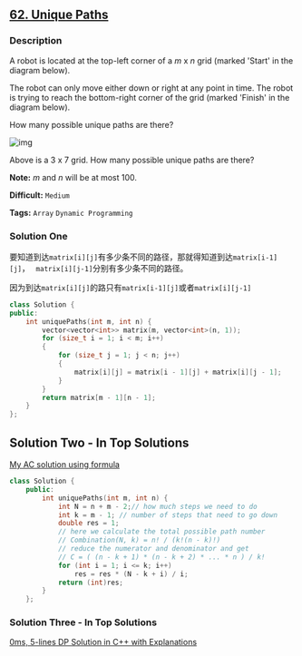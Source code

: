 ## [62. Unique Paths](https://leetcode.com/problems/unique-paths/#/description)

### Description

A robot is located at the top-left corner of a _m_ x _n_ grid (marked 'Start' in the diagram below).

The robot can only move either down or right at any point in time. The robot is trying to reach the bottom-right corner of the grid (marked 'Finish' in the diagram below).

How many possible unique paths are there?

![img](https://leetcode.com/static/images/problemset/robot_maze.png)

Above is a 3 x 7 grid. How many possible unique paths are there?

**Note:** _m_ and _n_ will be at most 100.

**Difficult:** `Medium`

**Tags:** `Array` `Dynamic Programming`

### Solution One

要知道到达`matrix[i][j]`有多少条不同的路径，那就得知道到达`matrix[i-1][j]`， ` matrix[i][j-1]`分别有多少条不同的路径。

因为到达`matrix[i][j]`的路只有`matrix[i-1][j]`或者`matrix[i][j-1]`

```c++
class Solution {
public:
    int uniquePaths(int m, int n) {
        vector<vector<int>> matrix(m, vector<int>(n, 1));
        for (size_t i = 1; i < m; i++)
        {
            for (size_t j = 1; j < n; j++)
            {
                matrix[i][j] = matrix[i - 1][j] + matrix[i][j - 1];
            }
        }
        return matrix[m - 1][n - 1];
    }
};
```

## Solution Two - In Top Solutions

[My AC solution using formula](https://discuss.leetcode.com/topic/2734/my-ac-solution-using-formula)

```c++
class Solution {
    public:
        int uniquePaths(int m, int n) {
            int N = n + m - 2;// how much steps we need to do
            int k = m - 1; // number of steps that need to go down
            double res = 1;
            // here we calculate the total possible path number
            // Combination(N, k) = n! / (k!(n - k)!)
            // reduce the numerator and denominator and get
            // C = ( (n - k + 1) * (n - k + 2) * ... * n ) / k!
            for (int i = 1; i <= k; i++)
                res = res * (N - k + i) / i;
            return (int)res;
        }
    };
```

### Solution Three - In Top Solutions

[0ms, 5-lines DP Solution in C++ with Explanations](https://discuss.leetcode.com/topic/15265/0ms-5-lines-dp-solution-in-c-with-explanations)
